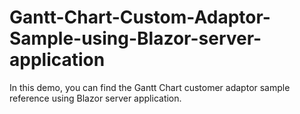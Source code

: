 # Gantt-Chart-Custom-Adaptor-Sample-using-Blazor-server-application
In this demo, you can find the Gantt Chart customer adaptor sample reference using Blazor server application.

